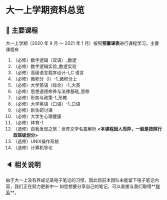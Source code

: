 # 大一上学期资料总览

## :book: 主要课程

大一上学期（2020 年 9 月 ～ 2021 年 1 月）按照**预置课表**进行课程学习，主要课程有

1. （必修）数字逻辑（双语）_数逻
2. （必修）数字逻辑实验_数逻实验
3. （必修）高级语言程序设计-Ⅰ_C 语言
4. （必修）微积分（Ⅰ）-1_微积分上
5. （必修）大学英语（综合）-1_大英
6. （必修）思想道德修养与法律基础_思修
7. （必修）形势与政策-1_形教
8. （必修）大学英语（口语）-1_口语
9. （必修）新生研讨课
10. （必修）大学生心理健康
11. （必修）体育-1
12. （选修）自我发现之旅：世界文学名篇解析 **<本课程因人而异，一般是按照行政班级划分>**
13. （选修）UNIX操作系统
14. （选修）计算机导论



## :speaker: 相关说明

由于大一上没有养成记录电子笔记的习惯，因此目前本团队未能留下电子笔记内容，我们正在努力更新中～ 如您想要分享自己的笔记，可以直接与我们取得**[联系](KarryRenKai@outlook.com)**。